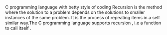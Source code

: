C programming language with betty style of coding
Recursion is the method where the solution to a problem depends on the solutions to smaller instances of the same problem. It is the process of repeating items in a self similar way.The C programming language supports recursion , i.e a function to call itself .
